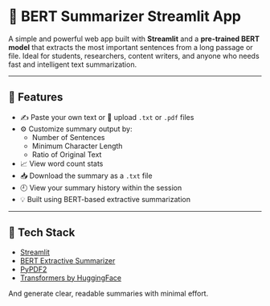 # 🧠 BERT Summarizer Streamlit App

A simple and powerful web app built with **Streamlit** and a **pre-trained BERT model** that extracts the most important sentences from a long passage or file. Ideal for students, researchers, content writers, and anyone who needs fast and intelligent text summarization.

---

## 🚀 Features

- ✍️ Paste your own text or 📁 upload `.txt` or `.pdf` files
- ⚙️ Customize summary output by:
  - Number of Sentences
  - Minimum Character Length
  - Ratio of Original Text
- 📈 View word count stats
- 📥 Download the summary as a `.txt` file
- 🕘 View your summary history within the session
- 💡 Built using BERT-based extractive summarization

---

## 🧰 Tech Stack

- [Streamlit](https://streamlit.io/)
- [BERT Extractive Summarizer](https://github.com/dmmiller612/bert-extractive-summarizer)
- [PyPDF2](https://pypi.org/project/PyPDF2/)
- [Transformers by HuggingFace](https://huggingface.co/transformers/)


And generate clear, readable summaries with minimal effort.
   







